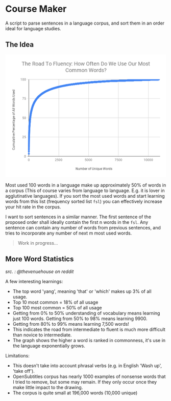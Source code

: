 # Course Maker
A script to parse sentences in a language corpus, and sort them in an order ideal for language studies.

## The Idea

![number of known most used words versus their cumulative usage percentage in the whole corpus. credit: @thevenuehouse on reddit](./media/graph.png)

Most used 100 words in a language make up approximately 50% of words in a corpus (This of course varies from language to language. E.g. it is lover in agglutinative languages). If you sort the most used words and start learning words from this list (frequency sorted list `fsl`) you can effectively increase your hit rate in the corpus. 

I want to sort sentences in a similar manner. The first sentence of the proposed order shall ideally contain the first n words in the `fsl`. Any sentence can contain any number of words from previous sentences, and tries to incorporate any number of next m most used words.

> Work in progress...



## More Word Statistics 

*src. : @thevenuehouse on reddit*

A few interesting learnings:

- The top word 'yang', meaning 'that' or 'which' makes up 3% of all usage.
- Top 10 most common = 18% of all usage
- Top 100 most common = 50% of all usage
- Getting from 0% to 50% understanding of vocabulary means learning just 100 words. Getting from 50% to 98% means learning 9900.
- Getting from 80% to 99% means learning 7,500 words!
- This indicates the road from intermediate to fluent is much more difficult than novice to intermediate.
- The graph shows the higher a word is ranked in commonness, it's use in the language exponentially grows.

Limitations:

- This doesn't take into account phrasal verbs (e.g. in English 'Wash up', 'take off').
- OpenSubtitles corpus has nearly 1000 examples of nonsense words that I tried to remove, but some may remain. If they only occur once they make little impact to the drawing.
- The corpus is quite small at 196,000 words (10,000 unique)